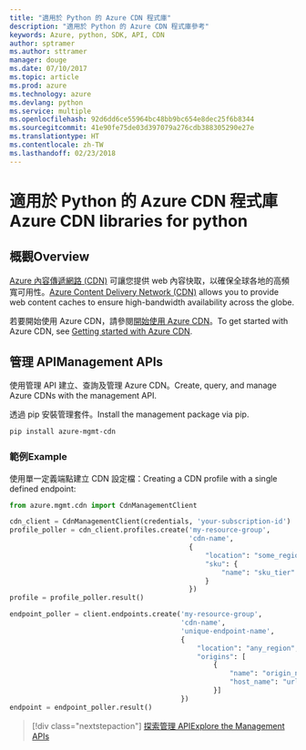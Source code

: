 ```yaml
---
title: "適用於 Python 的 Azure CDN 程式庫"
description: "適用於 Python 的 Azure CDN 程式庫參考"
keywords: Azure, python, SDK, API, CDN
author: sptramer
ms.author: sttramer
manager: douge
ms.date: 07/10/2017
ms.topic: article
ms.prod: azure
ms.technology: azure
ms.devlang: python
ms.service: multiple
ms.openlocfilehash: 92d6dd6ce55964bc48bb9bc654e8dec25f6b8344
ms.sourcegitcommit: 41e90fe75de03d397079a276cdb388305290e27e
ms.translationtype: HT
ms.contentlocale: zh-TW
ms.lasthandoff: 02/23/2018
---
```

# <a name="azure-cdn-libraries-for-python"></a><span data-ttu-id="863b8-104">適用於 Python 的 Azure CDN 程式庫</span><span class="sxs-lookup"><span data-stu-id="863b8-104">Azure CDN libraries for python</span></span>

## <a name="overview"></a><span data-ttu-id="863b8-105">概觀</span><span class="sxs-lookup"><span data-stu-id="863b8-105">Overview</span></span>

<span data-ttu-id="863b8-106">[Azure 內容傳遞網路 (CDN)](https://docs.microsoft.com/en-us/azure/cdn/cdn-overview) 可讓您提供 web 內容快取，以確保全球各地的高頻寬可用性。</span><span class="sxs-lookup"><span data-stu-id="863b8-106">[Azure Content Delivery Network (CDN)](https://docs.microsoft.com/en-us/azure/cdn/cdn-overview) allows you to provide web content caches to ensure high-bandwidth availability across the globe.</span></span>

<span data-ttu-id="863b8-107">若要開始使用 Azure CDN，請參閱[開始使用 Azure CDN](https://docs.microsoft.com/en-us/azure/cdn/cdn-create-new-endpoint)。</span><span class="sxs-lookup"><span data-stu-id="863b8-107">To get started with Azure CDN, see [Getting started with Azure CDN](https://docs.microsoft.com/en-us/azure/cdn/cdn-create-new-endpoint).</span></span>

## <a name="management-apis"></a><span data-ttu-id="863b8-108">管理 API</span><span class="sxs-lookup"><span data-stu-id="863b8-108">Management APIs</span></span>

<span data-ttu-id="863b8-109">使用管理 API 建立、查詢及管理 Azure CDN。</span><span class="sxs-lookup"><span data-stu-id="863b8-109">Create, query, and manage Azure CDNs with the management API.</span></span>

<span data-ttu-id="863b8-110">透過 pip 安裝管理套件。</span><span class="sxs-lookup"><span data-stu-id="863b8-110">Install the management package via pip.</span></span>

```bash
pip install azure-mgmt-cdn
```

### <a name="example"></a><span data-ttu-id="863b8-111">範例</span><span class="sxs-lookup"><span data-stu-id="863b8-111">Example</span></span>

<span data-ttu-id="863b8-112">使用單一定義端點建立 CDN 設定檔：</span><span class="sxs-lookup"><span data-stu-id="863b8-112">Creating a CDN profile with a single defined endpoint:</span></span>

```python
from azure.mgmt.cdn import CdnManagementClient

cdn_client = CdnManagementClient(credentials, 'your-subscription-id')
profile_poller = cdn_client.profiles.create('my-resource-group',
                                            'cdn-name',
                                            {
                                                "location": "some_region", 
                                                "sku": {
                                                    "name": "sku_tier"
                                                } 
                                            })
profile = profile_poller.result()

endpoint_poller = client.endpoints.create('my-resource-group',
                                          'cdn-name',
                                          'unique-endpoint-name', 
                                          { 
                                              "location": "any_region", 
                                              "origins": [
                                                  {
                                                      "name": "origin_name", 
                                                      "host_name": "url"
                                                  }]
                                          })
endpoint = endpoint_poller.result()
```

> [!div class="nextstepaction"]
> [<span data-ttu-id="863b8-113">探索管理 API</span><span class="sxs-lookup"><span data-stu-id="863b8-113">Explore the Management APIs</span></span>](/python/api/overview/azure/cdn/management)
